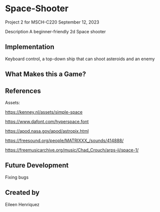 # Space-Shooter
Project 2 for MSCH-C220
September 12, 2023

Description
A beginner-friendly 2d Space shooter

## Implementation
Keyboard control, a top-down ship that can shoot asteroids and an enemy

## What Makes this a Game?

## References
Assets: 

https://kenney.nl/assets/simple-space

https://www.dafont.com/hyperspace.font

https://apod.nasa.gov/apod/astropix.html

https://freesound.org/people/MATRIXXX_/sounds/414888/

https://freemusicarchive.org/music/Chad_Crouch/arps-ii/space-1/

## Future Development
Fixing bugs

## Created by
Eileen Henriquez
